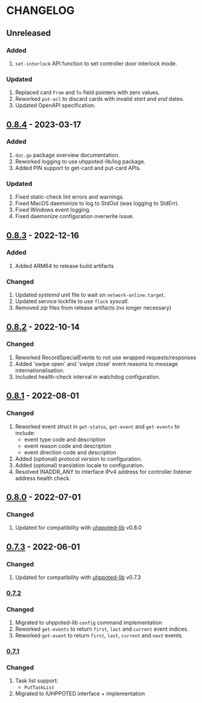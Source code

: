 # CHANGELOG

## Unreleased

### Added
1. `set-interlock` API function to set controller door interlock mode.

### Updated
1. Replaced card `From` and `To` field pointers with zero values.
2. Reworked `put-acl` to discard cards with invalid _start_ and _end_ dates.
3. Updated OpenAPI specification.


## [0.8.4](https://github.com/uhppoted/uhppoted-rest/releases/tag/v0.8.4) - 2023-03-17

### Added
1. `doc.go` package overview documentation.
2. Reworked logging to use uhppoted-lib/log package.
3. Added PIN support to get-card and put-card APIs.

### Updated
1. Fixed static-check lint errors and warnings.
2. Fixed MacOS daemonize to log to StdOut (was logging to StdErr).
3. Fixed Windows event logging.
4. Fixed daemonize configuration overwrite issue.


## [0.8.3](https://github.com/uhppoted/uhppoted-rest/releases/tag/v0.8.3) - 2022-12-16

### Added
1. Added ARM64 to release build artifacts

### Changed
1. Updated _systemd_ unit file to wait on `network-online.target`.
2. Updated service lockfile to use `flock` _syscall_.
3. Removed _zip_ files from release artifacts (no longer necessary)


## [0.8.2](https://github.com/uhppoted/uhppoted-rest/releases/tag/v0.8.2) - 2022-10-14

### Changed
1. Reworked RecordSpecialEvents to not use wrapped requests/responses
2. Added 'swipe open' and 'swipe close' event reasons to message internationalisation.
3. Included health-check interval in watchdog configuration. 


## [0.8.1](https://github.com/uhppoted/uhppoted-rest/releases/tag/v0.8.1) - 2022-08-01

### Changed
1. Reworked event struct in `get-status`, `get-event` and `get-events` to include:
   - event type code and description
   - event reason code and description
   - event direction code and description
2. Added (optional) protocol version to configuration.
3. Added (optional) translation locale to configuration.
4. Resolved INADDR_ANY to interface IPv4 address for controller listener address health check.


## [0.8.0](https://github.com/uhppoted/uhppoted-rest/releases/tag/v0.8.0) - 2022-07-01

### Changed
1. Updated for compatibility with [uhppoted-lib](https://github.com/uhppoted/uhppoted-lib) v0.8.0

## [0.7.3](https://github.com/uhppoted/uhppoted-rest/releases/tag/v0.7.3) - 2022-06-01

### Changed
1. Updated for compatibility with [uhppoted-lib](https://github.com/uhppoted/uhppoted-lib) v0.7.3

### [0.7.2](https://github.com/uhppoted/uhppoted-rest/releases/tag/v0.7.2)

### Changed
1. Migrated to uhppoted-lib `config` command implementation
2. Reworked `get-events` to return `first`, `last` and `current` event indices.
3. Reworked `get-event` to return `first`, `last`, `current` and `next` events.

### [0.7.1](https://github.com/uhppoted/uhppoted-rest/releases/tag/v0.7.1)

### Changed
1. Task list support:
   -  `PutTaskList`
2. Migrated to IUHPPOTED interface + implementation
